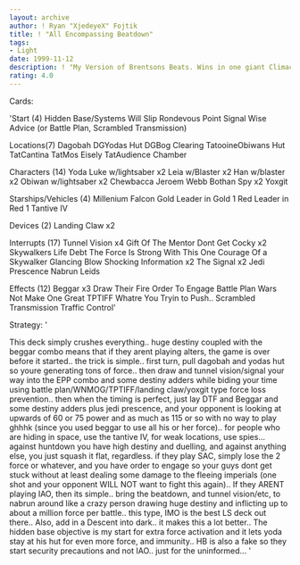 ```yaml
---
layout: archive
author: ! Ryan "XjedeyeX" Fojtik
title: ! "All Encompassing Beatdown"
tags:
- Light
date: 1999-11-12
description: ! "My Version of Brentsons Beats. Wins in one giant Climactic Battle with Destiny adders and power 100+"
rating: 4.0
---
```

Cards: 

'Start (4)
Hidden Base/Systems Will Slip
Rondevous Point
Signal
Wise Advice (or Battle Plan, Scrambled Transmission)

Locations(7)
Dagobah
DGYodas Hut
DGBog Clearing
TatooineObiwans Hut
TatCantina
TatMos Eisely
TatAudience Chamber

Characters (14)
Yoda
Luke w/lightsaber x2
Leia w/Blaster x2
Han w/blaster x2
Obiwan w/lightsaber x2
Chewbacca
Jeroem Webb
Bothan Spy x2
Yoxgit

Starships/Vehicles (4)
Millenium Falcon
Gold Leader in Gold 1
Red Leader in Red 1
Tantive IV

Devices (2)
Landing Claw x2

Interrupts (17)
Tunnel Vision x4
Gift Of The Mentor
Dont Get Cocky x2
Skywalkers
Life Debt
The Force Is Strong With This One
Courage Of a Skywalker
Glancing Blow
Shocking Information x2
The Signal x2
Jedi Prescence
Nabrun Leids

Effects (12)
Beggar x3
Draw Their Fire
Order To Engage
Battle Plan
Wars Not Make One Great
TPTIFF
Whatre You Tryin to Push..
Scrambled Transmission
Traffic Control'

Strategy: '

This deck simply crushes everything.. huge destiny coupled with the beggar combo means that if they arent playing alters, the game is over before it started.. the trick is simple.. first turn, pull dagobah and yodas hut so youre generating tons of force.. then draw and tunnel vision/signal your way into the EPP combo and some destiny adders while biding your time using battle plan/WNMOG/TPTIFF/landing claw/yoxgit type force loss prevention.. then when the timing is perfect, just lay DTF and Beggar and some destiny adders plus jedi prescence, and your opponent is looking at upwards of 60 or 75 power and as much as 115 or so with no way to play ghhhk (since you used beggar to use all his or her force).. for people who are hiding in space, use the tantive IV, for weak locations, use spies... against huntdown you have high destiny and duelling, and against anything else, you just squash it flat, regardless. if they play SAC, simply lose the 2 force or whatever, and you have order to engage so your guys dont get stuck without at least dealing some damage to the fleeing imperials (one shot and your opponent WILL NOT want to fight this again).. If they ARENT playing IAO, then its simple.. bring the beatdown, and tunnel vision/etc, to nabrun around like a crazy person drawing huge destiny and inflicting up to about a million force per battle.. this type, IMO is the best LS deck out there..
Also, add in a Descent into dark.. it makes this a lot better..
The hidden base objective is my start for extra force activation and it lets yoda stay at his hut for even more force, and immunity.. HB is also a fake so they start security precautions and not IAO.. just for the uninformed...  '